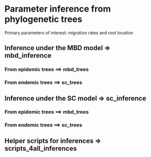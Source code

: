 # Parameter inference from phylogenetic trees

Primary parameters of interest: migration rates and root location


## Inference under the MBD model => mbd_inference

### From epidemic trees ==> mbd_trees

### From endemic trees ==> sc_trees


## Inference under the SC model => sc_inference
### From epidemic trees ==> mbd_trees

### From endemic trees ==> sc_trees


## Helper scripts for inferences => scripts_4all_inferences